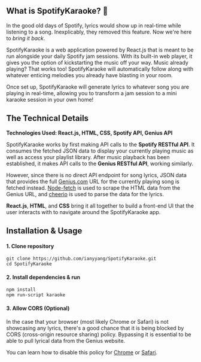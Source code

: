 ## What is SpotifyKaraoke? 🎤
In the good old days of Spotify, lyrics would show up in real-time while listening to a song. Inexplicably, they removed this feature. Now we're here to *bring it back*.

SpotifyKaraoke is a web application powered by React.js that is meant to be run alongside your daily Spotify jam sessions. With its built-in web player, it gives you the option of kickstarting the music off your way. Music already playing? That works too! SpotifyKaraoke will automatically follow along with whatever enticing melodies you already have blasting in your room.

Once set up, SpotifyKaraoke will generate lyrics to whatever song you are playing in real-time, allowing you to transform a jam session to a mini karaoke session in your own home!

## The Technical Details

**Technologies Used: React.js, HTML, CSS, Spotify API, Genius API**

SpotifyKaraoke works by first making API calls to the **Spotify RESTful API**. It consumes the fetched JSON data to display your currently playing music as well as access your playlist library. After music playback has been established, it makes API calls to the **Genius RESTful API**, working similarly.

However, since there is no direct API endpoint for song lyrics, JSON data that provides the full [Genius.com](https://genius.com/) URL for the currently playing song is fetched instead. [Node-fetch](https://github.com/node-fetch/node-fetch) is used to scrape the HTML data from the Genius URL, and [cheerio](https://github.com/cheeriojs/cheerio) is used to parse the data for the lyrics.

**React.js**, **HTML**, and **CSS** bring it all together to build a front-end UI that the user interacts with to navigate around the SpotifyKaraoke app.

## Installation & Usage

#### 1. Clone repository
```
git clone https://github.com/ianyyang/SpotifyKaraoke.git
cd SpotifyKaraoke
```

#### 2. Install dependencies & run
```
npm install
npm run-script karaoke
```

#### 3. Allow CORS (Optional)

In the case that your browser (most likely Chrome or Safari) is not showcasing any lyrics, there's a good chance that it is being blocked by CORS (cross-origin resource sharing) policy. Bypassing it is essential to be able to pull lyrical data from the Genius website.

You can learn how to disable this policy for [Chrome](https://stackoverflow.com/questions/3102819/disable-same-origin-policy-in-chrome) or [Safari](https://stackoverflow.com/questions/4556429/disabling-same-origin-policy-in-safari).
